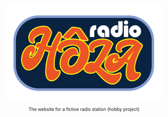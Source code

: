 ![alt text](https://github.com/holaradio/holaradio.github.io/blob/main/src/images/radiohola.png "Radio Hôla logotype")
<p align="center">The website for a fictive radio station (hobby project)</p>
